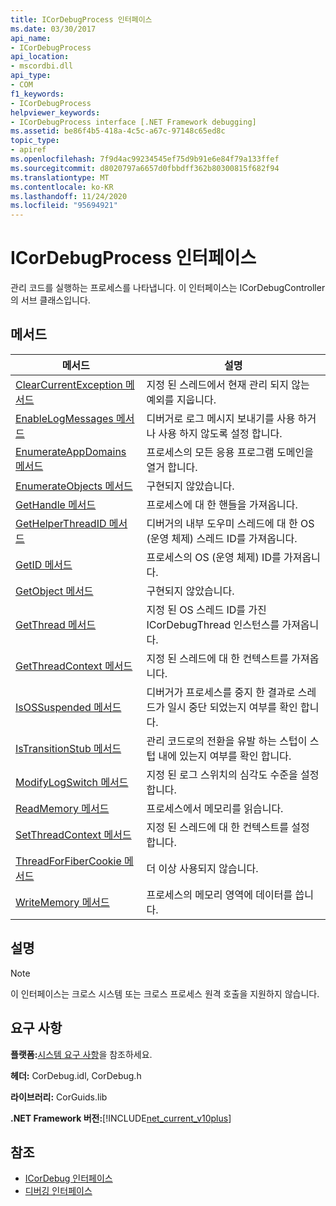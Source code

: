 ```yaml
---
title: ICorDebugProcess 인터페이스
ms.date: 03/30/2017
api_name:
- ICorDebugProcess
api_location:
- mscordbi.dll
api_type:
- COM
f1_keywords:
- ICorDebugProcess
helpviewer_keywords:
- ICorDebugProcess interface [.NET Framework debugging]
ms.assetid: be86f4b5-418a-4c5c-a67c-97148c65ed8c
topic_type:
- apiref
ms.openlocfilehash: 7f9d4ac99234545ef75d9b91e6e84f79a133ffef
ms.sourcegitcommit: d8020797a6657d0fbbdff362b80300815f682f94
ms.translationtype: MT
ms.contentlocale: ko-KR
ms.lasthandoff: 11/24/2020
ms.locfileid: "95694921"
---
```

# <a name="icordebugprocess-interface"></a>ICorDebugProcess 인터페이스

관리 코드를 실행하는 프로세스를 나타냅니다. 이 인터페이스는 ICorDebugController의 서브 클래스입니다.  
  
## <a name="methods"></a>메서드  
  
|메서드|설명|  
|------------|-----------------|  
|[ClearCurrentException 메서드](icordebugprocess-clearcurrentexception-method.md)|지정 된 스레드에서 현재 관리 되지 않는 예외를 지웁니다.|  
|[EnableLogMessages 메서드](icordebugprocess-enablelogmessages-method.md)|디버거로 로그 메시지 보내기를 사용 하거나 사용 하지 않도록 설정 합니다.|  
|[EnumerateAppDomains 메서드](icordebugprocess-enumerateappdomains-method.md)|프로세스의 모든 응용 프로그램 도메인을 열거 합니다.|  
|[EnumerateObjects 메서드](icordebugprocess-enumerateobjects-method.md)|구현되지 않았습니다.|  
|[GetHandle 메서드](icordebugprocess-gethandle-method.md)|프로세스에 대 한 핸들을 가져옵니다.|  
|[GetHelperThreadID 메서드](icordebugprocess-gethelperthreadid-method.md)|디버거의 내부 도우미 스레드에 대 한 OS (운영 체제) 스레드 ID를 가져옵니다.|  
|[GetID 메서드](icordebugprocess-getid-method.md)|프로세스의 OS (운영 체제) ID를 가져옵니다.|  
|[GetObject 메서드](icordebugprocess-getobject-method.md)|구현되지 않았습니다.|  
|[GetThread 메서드](icordebugprocess-getthread-method.md)|지정 된 OS 스레드 ID를 가진 ICorDebugThread 인스턴스를 가져옵니다.|  
|[GetThreadContext 메서드](icordebugprocess-getthreadcontext-method.md)|지정 된 스레드에 대 한 컨텍스트를 가져옵니다.|  
|[IsOSSuspended 메서드](icordebugprocess-isossuspended-method.md)|디버거가 프로세스를 중지 한 결과로 스레드가 일시 중단 되었는지 여부를 확인 합니다.|  
|[IsTransitionStub 메서드](icordebugprocess-istransitionstub-method.md)|관리 코드로의 전환을 유발 하는 스텁이 스텁 내에 있는지 여부를 확인 합니다.|  
|[ModifyLogSwitch 메서드](icordebugprocess-modifylogswitch-method.md)|지정 된 로그 스위치의 심각도 수준을 설정 합니다.|  
|[ReadMemory 메서드](icordebugprocess-readmemory-method.md)|프로세스에서 메모리를 읽습니다.|  
|[SetThreadContext 메서드](icordebugprocess-setthreadcontext-method.md)|지정 된 스레드에 대 한 컨텍스트를 설정 합니다.|  
|[ThreadForFiberCookie 메서드](icordebugprocess-threadforfibercookie-method.md)|더 이상 사용되지 않습니다.|  
|[WriteMemory 메서드](icordebugprocess-writememory-method.md)|프로세스의 메모리 영역에 데이터를 씁니다.|  
  
## <a name="remarks"></a>설명  
  
> [!NOTE]
> 이 인터페이스는 크로스 시스템 또는 크로스 프로세스 원격 호출을 지원하지 않습니다.  
  
## <a name="requirements"></a>요구 사항  

 **플랫폼:**[시스템 요구 사항](../../get-started/system-requirements.md)을 참조하세요.  
  
 **헤더:** CorDebug.idl, CorDebug.h  
  
 **라이브러리:** CorGuids.lib  
  
 **.NET Framework 버전:**[!INCLUDE[net_current_v10plus](../../../../includes/net-current-v10plus-md.md)]  
  
## <a name="see-also"></a>참조

- [ICorDebug 인터페이스](icordebug-interface.md)
- [디버깅 인터페이스](debugging-interfaces.md)
